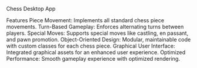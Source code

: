 Chess Desktop App

Features
Piece Movement: Implements all standard chess piece movements.
Turn-Based Gameplay: Enforces alternating turns between players.
Special Moves: Supports special moves like castling, en passant, and pawn promotion.
Object-Oriented Design: Modular, maintainable code with custom classes for each chess piece.
Graphical User Interface: Integrated graphical assets for an enhanced user experience.
Optimized Performance: Smooth gameplay experience with optimized rendering.
